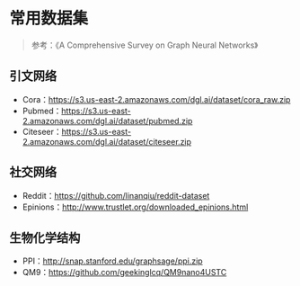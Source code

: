 # 常用数据集
> 参考：《A Comprehensive Survey on Graph Neural Networks》

## 引文网络

+ Cora：https://s3.us-east-2.amazonaws.com/dgl.ai/dataset/cora_raw.zip
+ Pubmed：https://s3.us-east-2.amazonaws.com/dgl.ai/dataset/pubmed.zip
+ Citeseer：https://s3.us-east-2.amazonaws.com/dgl.ai/dataset/citeseer.zip

## 社交网络

+ Reddit：https://github.com/linanqiu/reddit-dataset
+ Epinions：http://www.trustlet.org/downloaded_epinions.html

## 生物化学结构

+ PPI：http://snap.stanford.edu/graphsage/ppi.zip
+ QM9：https://github.com/geekinglcq/QM9nano4USTC
